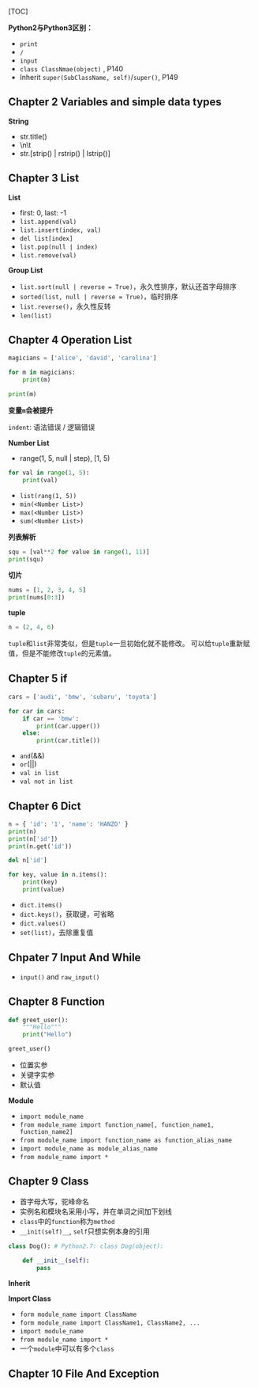 
[TOC]

__Python2与Python3区别：__

- `print`
- `/`
- `input`
- `class ClassNmae(object)` , P140
- Inherit `super(SubClassName, self)`/`super()`, P149

## Chapter 2 Variables and simple data types

__String__

- str.title()
- \n\t
- str.[strip() | rstrip() | lstrip()]

## Chapter 3 List

__List__

- first: 0, last: -1
- `list.append(val)`
- `list.insert(index, val)`
- `del list[index]`
- `list.pop(null | index)`
- `list.remove(val)`

__Group List__

- `list.sort(null | reverse = True)`，永久性排序，默认还首字母排序
- `sorted(list, null | reverse = True)`，临时排序
- `list.reverse()`，永久性反转
- `len(list)`

## Chapter 4 Operation List

```python
magicians = ['alice', 'david', 'carolina']

for m in magicians:
	print(m)

print(m)
```

__变量`m`会被提升__

`indent`: 语法错误 / 逻辑错误

__Number List__

- range(1, 5, null | step), [1, 5)
```python
for val in range(1, 5):
	print(val)
```
- `list(rang(1, 5))`
- `min(<Number List>)`
- `max(<Number List>)`
- `sum(<Number List>)`

__列表解析__
```python
squ = [val**2 for value in range(1, 11)]
print(squ)
```

__切片__
```python
nums = [1, 2, 3, 4, 5]
print(nums[0:3])
```


__tuple__
```python
n = (2, 4, 6)
```

`tuple`和`list`非常类似，但是`tuple`一旦初始化就不能修改。
可以给`tuple`重新赋值，但是不能修改`tuple`的元素值。

## Chapter 5 if

```python
cars = ['audi', 'bmw', 'subaru', 'toyota']

for car in cars:
	if car == 'bmw':
		print(car.upper())
	else:
		print(car.title())
```

- `and`(&&)
- `or`(||)
- `val in list`
- `val not in list`

## Chapter 6 Dict

```python
n = { 'id': '1', 'name': 'HANZO' }
print(n)
print(n['id'])
print(n.get('id'))

del n['id']

for key, value in n.items():
	print(key)
	print(value)
```

- `dict.items()`
- `dict.keys()`，获取键，可省略
- `dict.values()`
- `set(list)`，去除重复值

## Chpater 7 Input And While

- `input()` and `raw_input()`

## Chapter 8 Function

```python
def greet_user():
	"""Hello"""
	print("Hello")

greet_user()	
```

- 位置实参
- 关键字实参
- 默认值

__Module__

- `import module_name`
- `from module_name import function_name[, function_name1, function_name2]`
- `from module_name import function_name as function_alias_name`
- `import module_name as module_alias_name`
- `from module_name import *`

## Chapter 9 Class

- 首字母大写，驼峰命名
- 实例名和模块名采用小写，并在单词之间加下划线
- `class`中的`function`称为`method`
- `__init(self)__`, `self`只想实例本身的引用

```python
class Dog(): # Python2.7: class Dog(object):

	def __init__(self):
		pass
```

__Inherit__

__Import Class__

- `form module_name import ClassName`
- `form module_name import ClassName1, ClassName2, ...`
- `import module_name`
- `from module_name import *`
- 一个`module`中可以有多个`class`

## Chapter 10 File And Exception

